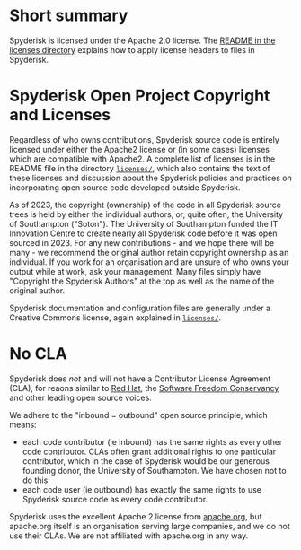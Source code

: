 # Short summary

Spyderisk is licensed under the Apache 2.0 license.
The [README in the licenses directory](./licenses/README.md) explains how to apply
license headers to files in Spyderisk.

# Spyderisk Open Project Copyright and Licenses

Regardless of who owns contributions, Spyderisk source code is entirely
licensed under either the Apache2 license or (in some cases) licenses which are
compatible with Apache2. A complete list of licenses is in the README file in
the directory [```licenses/```](./licenses/README.md), which also contains the text of these licenses and
discussion about the Spyderisk policies and practices on incorporating open source 
code developed outside Spyderisk.

As of 2023, the copyright (ownership) of the code in all Spyderisk source trees
is held by either the individual authors, or, quite often, the University of
Southampton ("Soton"). The University of Southampton funded the IT Innovation Centre
to create nearly all Spyderisk code before it was open sourced in 2023. For any 
new contributions - and we hope there will be many - we recommend the original author retain
copyright ownership as an individual. If you work for an organisation and are
unsure of who owns your output while at work, ask your management. Many files
simply have "Copyright the Spyderisk Authors" at the top as well as the name of the
original author.

Spyderisk documentation and configuration files are generally under a Creative Commons 
license, again explained in [```licenses/```](./licenses/README.md).

# No CLA

Spyderisk does *not* and will not have a Contributor License Agreement (CLA),
for reaons similar to [Red Hat](https://opensource.com/article/19/2/cla-problems),
the [Software Freedom Conservancy](https://sfconservancy.org/blog/2014/jun/09/do-not-need-cla/) and
other leading open source voices.

We adhere to the "inbound = outbound" open source principle, which means:
* each code contributor (ie inbound) has the same rights as every other code contributor.
CLAs often grant additional rights to one particular contributor, which in
the case of Spyderisk would be our generous founding donor, the University of
Southampton. We have chosen not to do this.
* each code user (ie outbound) has exactly the same rights to use Spyderisk source code
as every code contributor.
 
Spyderisk uses the excellent Apache 2 license from
[apache.org](https://apache.org), but apache.org itself is an organisation serving
large companies, and we do not use their CLAs. We are not affiliated with
apache.org in any way.
